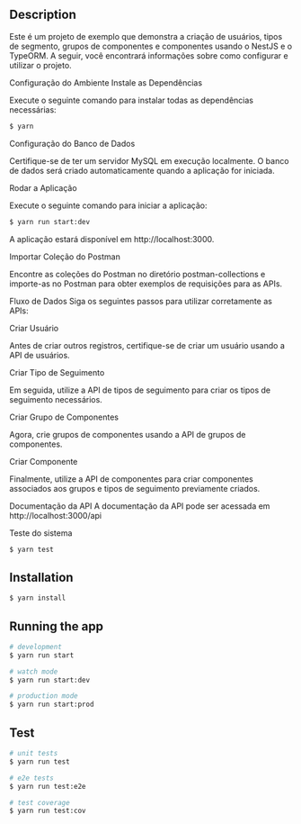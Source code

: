 
## Description

Este é um projeto de exemplo que demonstra a criação de usuários, tipos de segmento, grupos de componentes e componentes usando o NestJS e o TypeORM. A seguir, você encontrará informações sobre como configurar e utilizar o projeto.

Configuração do Ambiente
Instale as Dependências

Execute o seguinte comando para instalar todas as dependências necessárias:

```bash
$ yarn
```
Configuração do Banco de Dados

Certifique-se de ter um servidor MySQL em execução localmente. O banco de dados será criado automaticamente quando a aplicação for iniciada.

Rodar a Aplicação

Execute o seguinte comando para iniciar a aplicação:

```bash
$ yarn run start:dev
```
A aplicação estará disponível em http://localhost:3000.

Importar Coleção do Postman

Encontre as coleções do Postman no diretório postman-collections e importe-as no Postman para obter exemplos de requisições para as APIs.

Fluxo de Dados
Siga os seguintes passos para utilizar corretamente as APIs:

Criar Usuário

Antes de criar outros registros, certifique-se de criar um usuário usando a API de usuários.

Criar Tipo de Seguimento

Em seguida, utilize a API de tipos de seguimento para criar os tipos de seguimento necessários.

Criar Grupo de Componentes

Agora, crie grupos de componentes usando a API de grupos de componentes.

Criar Componente

Finalmente, utilize a API de componentes para criar componentes associados aos grupos e tipos de seguimento previamente criados.

Documentação da API
A documentação da API pode ser acessada em http://localhost:3000/api

Teste do sistema

  ```bash
$ yarn test
```

## Installation

```bash
$ yarn install
```

## Running the app

```bash
# development
$ yarn run start

# watch mode
$ yarn run start:dev

# production mode
$ yarn run start:prod
```

## Test

```bash
# unit tests
$ yarn run test

# e2e tests
$ yarn run test:e2e

# test coverage
$ yarn run test:cov
```

